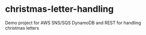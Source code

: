 # christmas-letter-handling
Demo project for AWS SNS/SQS DynamoDB and REST for handling christmas letters
